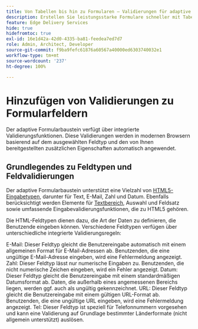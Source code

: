 ```yaml
---
title: Von Tabellen bis hin zu Formularen – Validierungen für adaptive Formularbausteine
description: Erstellen Sie leistungsstarke Formulare schneller mit Tabellen und Blockfelder für ein adaptives Formular. Diese Anleitung hilft Ihnen beim Erstellen benutzerdefinierter Validierungen für EDS-Formularblock-Felder.
feature: Edge Delivery Services
hide: true
hidefromtoc: true
exl-id: 16e1d42a-42d0-4335-ba81-feedea7ed7d7
role: Admin, Architect, Developer
source-git-commit: f9ba9fefc61876a60567a40000ed6303740032e1
workflow-type: tm+mt
source-wordcount: '237'
ht-degree: 100%

---
```


# Hinzufügen von Validierungen zu Formularfeldern

Der adaptive Formularbaustein verfügt über integrierte Validierungsfunktionen. Diese Validierungen werden in modernen Browsern basierend auf dem ausgewählten Feldtyp und den von Ihnen bereitgestellten zusätzlichen Eigenschaften automatisch angewendet.

## Grundlegendes zu Feldtypen und Feldvalidierungen

Der adaptive Formularbaustein unterstützt eine Vielzahl von [HTML5-Eingabetypen](https://developer.mozilla.org/en-US/docs/Web/HTML/Element/input#input_types), darunter für Text, E-Mail, Zahl und Datum. Ebenfalls berücksichtigt werden Elemente für [Textbereich](https://developer.mozilla.org/en-US/docs/Web/HTML/Element/textarea), Auswahl und Feldsatz sowie umfassende Eingabevalidierungsfunktionen, die zu HTML5 gehören.

Die HTML-Feldtypen dienen dazu, die Art der Daten zu definieren, die Benutzende eingeben können. Verschiedene Feldtypen verfügen über unterschiedliche integrierte Validierungsregeln:

E-Mail: Dieser Feldtyp gleicht die Benutzereingabe automatisch mit einem allgemeinen Format für E-Mail-Adressen ab. Benutzenden, die eine ungültige E-Mail-Adresse eingeben, wird eine Fehlermeldung angezeigt.
Zahl: Dieser Feldtyp lässt nur numerische Eingaben zu. Benutzenden, die nicht numerische Zeichen eingeben, wird ein Fehler angezeigt.
Datum: Dieser Feldtyp gleicht die Benutzereingabe mit einem standardmäßigen Datumsformat ab. Daten, die außerhalb eines angemessenen Bereichs liegen, werden ggf. auch als ungültig gekennzeichnet.
URL: Dieser Feldtyp gleicht die Benutzereingabe mit einem gültigen URL-Format ab. Benutzenden, die eine ungültige URL eingeben, wird eine Fehlermeldung angezeigt.
Tel: Dieser Feldtyp ist speziell für Telefonnummern vorgesehen und kann eine Validierung auf Grundlage bestimmter Länderformate (nicht allgemein unterstützt) auslösen.



